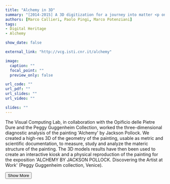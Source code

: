 ```yaml
---
title: "Alchemy in 3D"
summary: "[2014-2015] A 3D digitization for a journey into matter <p onclick='this.style.display=\"block\"; event.preventDefault();' style='overflow: hidden; display: -webkit-box; -webkit-line-clamp: 3; -webkit-box-orient: vertical;'>The Visual Computing Lab, in collaboration with the Opificio delle Pietre Dure and the Peggy Guggenheim Collection, worked the three-dimensional diagnostic analysis of the painting 'Alchemy' by Jackson Pollock. We created a high-res 3D of the geometry of the painting, usable as metric and scientific documentation, to measure, study and analyze the materic structure of the painting. The 3D models results have then been used to create an interactive kiosk and a physical reproduction of the painting for the exposition 'ALCHEMY BY JACKSON POLLOCK. Discovering the Artist at Work' (Peggy Guggenheim collection, Venice).</p>"
authors: [Marco Callieri, Paolo Pingi, Marco Potenziani]
tags: 
- Digital Heritage
- Alchemy

show_date: false

external_link: "http://vcg.isti.cnr.it/alchemy"

image:
  caption: ""
  focal_point: ""
  preview_only: false

url_code: ""
url_pdf: ""
url_slides: ""
url_video: ""

slides: ""
---
```

<p>The Visual Computing Lab, in collaboration with the Opificio delle Pietre Dure and the Peggy Guggenheim Collection, worked the three-dimensional diagnostic analysis of the painting 'Alchemy' by Jackson Pollock. We created a high-res 3D of the geometry of the painting, usable as metric and scientific documentation, to measure, study and analyze the materic structure of the painting. The 3D models results have then been used to create an interactive kiosk and a physical reproduction of the painting for the exposition 'ALCHEMY BY JACKSON POLLOCK. Discovering the Artist at Work' (Peggy Guggenheim collection, Venice).</p>
<button onclick="console.log('a')">Show More</button>
